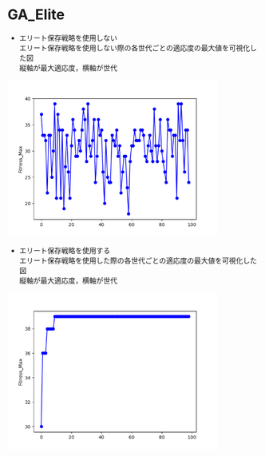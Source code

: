 # GA_Elite
- エリート保存戦略を使用しない  
エリート保存戦略を使用しない際の各世代ごとの適応度の最大値を可視化した図  
縦軸が最大適応度，横軸が世代  
<div>
	<img src='/img/ga2.png'width="420px">
</div>

- エリート保存戦略を使用する  
エリート保存戦略を使用した際の各世代ごとの適応度の最大値を可視化した図  
縦軸が最大適応度，横軸が世代  
<div>
	<img src='/img/ga_elite2.png'width="420px">
</div>
